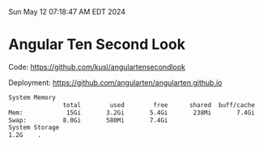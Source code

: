 Sun May 12 07:18:47 AM EDT 2024

# Angular Ten Second Look

Code: https://github.com/kusl/angulartensecondlook

Deployment: https://github.com/angularten/angularten.github.io

```bash
System Memory
               total        used        free      shared  buff/cache   available
Mem:            15Gi       3.2Gi       5.4Gi       238Mi       7.4Gi        12Gi
Swap:          8.0Gi       580Mi       7.4Gi
System Storage
1.2G	.
```
